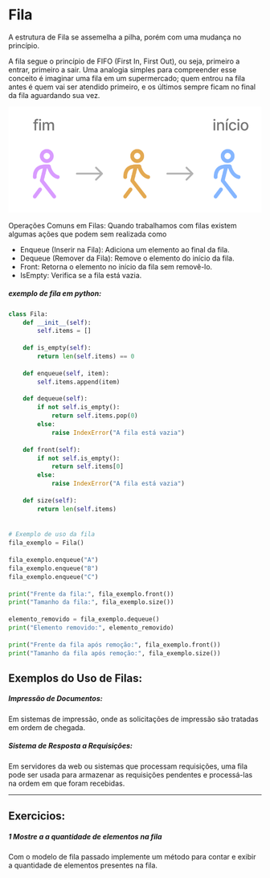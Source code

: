 # Fila
A estrutura de Fila se assemelha a pilha, porém com uma mudança no princípio.

A fila segue o princípio de FIFO (First In, First Out), ou seja, primeiro a entrar, primeiro a sair. Uma analogia simples para compreender esse conceito é imaginar uma fila em um supermercado; quem entrou na fila antes é quem vai ser atendido primeiro, e os últimos sempre ficam no final da fila aguardando sua vez.

![Fila](../images/fila.png)

Operações Comuns em Filas:
Quando trabalhamos com filas existem algumas ações que podem sem realizada como

- Enqueue (Inserir na Fila): Adiciona um elemento ao final da fila.
- Dequeue (Remover da Fila): Remove o elemento do início da fila.
- Front: Retorna o elemento no início da fila sem removê-lo.
- IsEmpty: Verifica se a fila está vazia.


##### exemplo de fila em python:
```python
class Fila:
    def __init__(self):
        self.items = []

    def is_empty(self):
        return len(self.items) == 0

    def enqueue(self, item):
        self.items.append(item)

    def dequeue(self):
        if not self.is_empty():
            return self.items.pop(0)
        else:
            raise IndexError("A fila está vazia")

    def front(self):
        if not self.is_empty():
            return self.items[0]
        else:
            raise IndexError("A fila está vazia")

    def size(self):
        return len(self.items)


# Exemplo de uso da fila
fila_exemplo = Fila()

fila_exemplo.enqueue("A")
fila_exemplo.enqueue("B")
fila_exemplo.enqueue("C")

print("Frente da fila:", fila_exemplo.front())
print("Tamanho da fila:", fila_exemplo.size())

elemento_removido = fila_exemplo.dequeue()
print("Elemento removido:", elemento_removido)

print("Frente da fila após remoção:", fila_exemplo.front())
print("Tamanho da fila após remoção:", fila_exemplo.size())


```

## Exemplos do Uso de Filas:

##### Impressão de Documentos:
Em sistemas de impressão, onde as solicitações de impressão são tratadas em ordem de chegada.

##### Sistema de Resposta a Requisições:
Em servidores da web ou sistemas que processam requisições, uma fila pode ser usada para armazenar as requisições pendentes e processá-las na ordem em que foram recebidas.



---

## Exercicios:

##### 1 Mostre a a quantidade de elementos na fila
Com o modelo de fila passado implemente um método para contar e exibir a quantidade de elementos presentes na fila.


<!-- \ ( °-° ) / -->